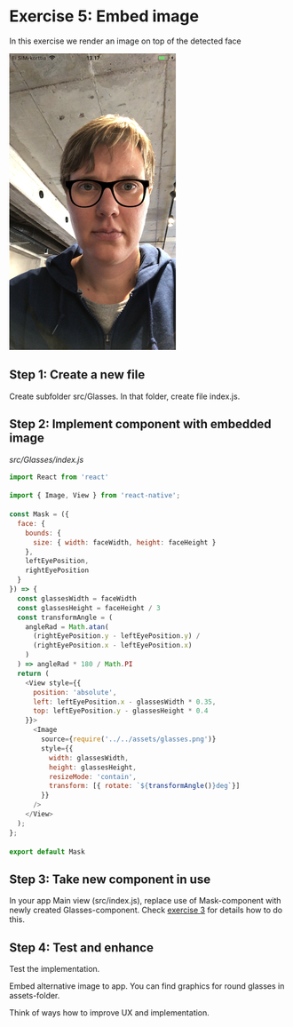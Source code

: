 # Exercise 5: Embed image

In this exercise we render an image on top of the detected face

![Glasses](images/demo-glasses.png)

## Step 1: Create a new file

Create subfolder src/Glasses. In that folder, create file index.js.

## Step 2: Implement component with embedded image

*src/Glasses/index.js*
```JavaScript
import React from 'react'

import { Image, View } from 'react-native';

const Mask = ({
  face: {
    bounds: {
      size: { width: faceWidth, height: faceHeight }
    },
    leftEyePosition,
    rightEyePosition
  }
}) => {
  const glassesWidth = faceWidth
  const glassesHeight = faceHeight / 3
  const transformAngle = (
    angleRad = Math.atan(
      (rightEyePosition.y - leftEyePosition.y) /
      (rightEyePosition.x - leftEyePosition.x)
    )
  ) => angleRad * 180 / Math.PI
  return (
    <View style={{
      position: 'absolute',
      left: leftEyePosition.x - glassesWidth * 0.35,
      top: leftEyePosition.y - glassesHeight * 0.4
    }}>
      <Image
        source={require('../../assets/glasses.png')}
        style={{
          width: glassesWidth,
          height: glassesHeight,
          resizeMode: 'contain',
          transform: [{ rotate: `${transformAngle()}deg`}]
        }}
      />
    </View>
  );
};

export default Mask

```

## Step 3: Take new component in use

In your app Main view (src/index.js), replace use of Mask-component with newly created Glasses-component.
Check [exercise 3](ex3.md#step-3-integrate-mask-to-main-view) for details how to do this.

## Step 4: Test and enhance

Test the implementation.

Embed alternative image to app. You can find graphics for round glasses in assets-folder.

Think of ways how to improve UX and implementation.
